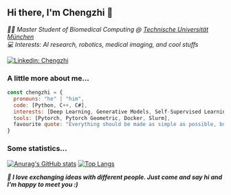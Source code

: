 <h2> Hi there, I'm Chengzhi 👋 </h2>
<p><em> 👨‍🎓 Master Student of Biomedical Computing @ <a href="http://www.unb.br"> Technische Universität München</a>
  </br>  💻 Interests: AI research, robotics, medical imaging, and cool stuffs  </a><p></em>

[![Linkedin: Chengzhi](https://img.shields.io/badge/-chengzhi-blue?style=flat-square&logo=Linkedin&logoColor=white&link=https://www.linkedin.com/in/chengzhi-shen/)](https://www.linkedin.com/in/chengzhi-shen/)


### A little more about me...  

```javascript
const chengzhi = {
  pronouns: "he" | "him",
  code: [Python, C++, C#],
  interests: [Deep Learning, Generative Models, Self-Supervised Learning, Explainable AI], 
  tools: [Pytorch, Pytorch Geometric, Docker, Slurm],
  favourite quote: "Everything should be made as simple as possible, but not simpler."
}
```

### Some statistics...  
[![Anurag's GitHub stats](https://github-readme-stats.vercel.app/api?username=Leooo-Shen)](https://github.com/anuraghazra/github-readme-stats)
[![Top Langs](https://github-readme-stats.vercel.app/api/top-langs/?username=Leooo-Shen&layout=compact)](https://github.com/anuraghazra/github-readme-stats)

<b><em>🔭 I love exchanging ideas with different people. Just come and say hi and I'm happy to meet you :) </b></a><em>

